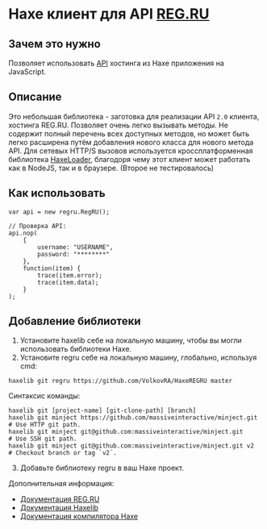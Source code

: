 # Haxe клиент для API [REG.RU](https://www.reg.ru "REG.RU 🔷 Российский хостинг-провайдер и регистратор доменов")

Зачем это нужно
------------

Позволяет использовать [API](https://www.reg.ru/support/help/api2) хостинга из Haxe приложения на JavaScript.

Описание
------------

Это небольшая библиотека - заготовка для реализации API `2.0` клиента, хостинга REG.RU. Позволяет очень легко вызывать методы. Не содержит полный перечень всех доступных методов, но может быть легко расширена путём добавления нового класса для нового метода API. Для сетевых HTTP/S вызовов используется кроссплатформенная библиотека [HaxeLoader](https://github.com/VolkovRA/HaxeLoader), благодоря чему этот клиент может работать как в NodeJS, так и в браузере. (Второе не тестировалось)

Как использовать
------------------------------

```
var api = new regru.RegRU();

// Проверка API:
api.nop(
    {
        username: "USERNAME",
        password: "********"
    },
    function(item) {
        trace(item.error);
        trace(item.data);
    }
);
```

Добавление библиотеки
------------------------------

1. Установите haxelib себе на локальную машину, чтобы вы могли использовать библиотеки Haxe.
2. Установите regru себе на локальную машину, глобально, используя cmd:
```
haxelib git regru https://github.com/VolkovRA/HaxeREGRU master
```
Синтаксис команды:
```
haxelib git [project-name] [git-clone-path] [branch]
haxelib git minject https://github.com/massiveinteractive/minject.git         # Use HTTP git path.
haxelib git minject git@github.com:massiveinteractive/minject.git             # Use SSH git path.
haxelib git minject git@github.com:massiveinteractive/minject.git v2          # Checkout branch or tag `v2`.
```
3. Добавьте библиотеку regru в ваш Haxe проект.

Дополнительная информация:
 * [Документация REG.RU](https://www.reg.ru/support/help/api2 "Документация на REG.API 2")
 * [Документация Haxelib](https://lib.haxe.org/documentation/using-haxelib/ "Using Haxelib")
 * [Документация компилятора Haxe](https://haxe.org/manual/compiler-usage-hxml.html "Configure compile.hxml")